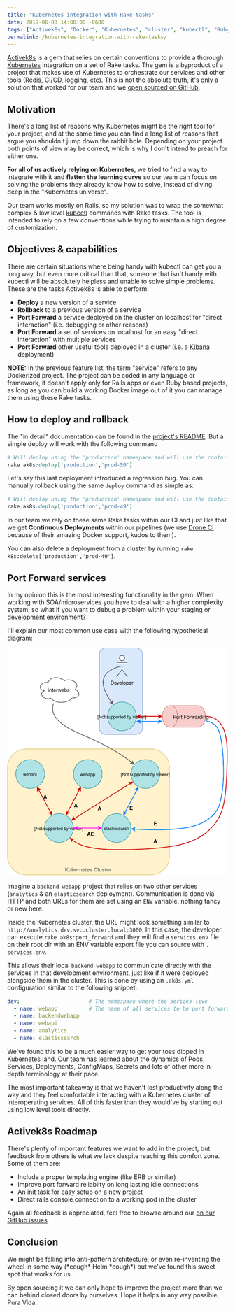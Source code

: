 ```yaml
---
title: "Kubernetes integration with Rake tasks"
date: 2019-06-03 14:00:00 -0600
tags: ["Activek8s", "Docker", "Kubernetes", "cluster", "kubectl", "Ruby", "Rails", "Rake", "Tasks", "microservices"]
permalink: /kubernetes-integration-with-rake-tasks/
---
```


[Activek8s](https://github.com/fdoxyz/activek8s) is a gem that relies on certain conventions to provide a thorough [Kubernetes](https://kubernetes.io/) integration on a set of Rake tasks. The gem is a byproduct of a project that makes use of Kubernetes to orchestrate our services and other tools (Redis, CI/CD, logging, etc). This is not the absolute truth, it's only a solution that worked for our team and we [open sourced on GitHub](https://github.com/fdoxyz/activek8s).

## Motivation

There's a long list of reasons why Kubernetes might be the right tool for your project, and at the same time you can find a long list of reasons that argue you shouldn't jump down the rabbit hole. Depending on your project both points of view may be correct, which is why I don't intend to preach for either one.

__For all of us actively relying on Kubernetes__, we tried to find a way to integrate with it and __flatten the learning curve__ so our team can focus on solving the problems they already know how to solve, instead of diving deep in the "Kubernetes universe".

Our team works mostly on Rails, so my solution was to wrap the somewhat complex & low level [kubectl](https://kubernetes.io/docs/reference/kubectl/overview/) commands with Rake tasks. The tool is intended to rely on a few conventions while trying to maintain a high degree of customization.

## Objectives & capabilities

There are certain situations where being handy with kubectl can get you a long way, but even more critical than that, someone that isn't handy with kubectl will be absolutely helpless and unable to solve simple problems. These are the tasks Activek8s is able to perform:

  * __Deploy__ a new version of a service
  * __Rollback__ to a previous version of a service
  * __Port Forward__ a service deployed on the cluster on localhost for "direct interaction" (i.e. debugging or other reasons)
  * __Port Forward__ a set of services on localhost for an easy "direct interaction" with multiple services
  * __Port Forward__ other useful tools deployed in a cluster (i.e. a [Kibana](https://www.elastic.co/products/kibana) deployment)

__NOTE:__ In the previous feature list, the term "service" refers to any Dockerized project. The project can be coded in any language or framework, it doesn't apply only for Rails apps or even Ruby based projects, as long as you can build a working Docker image out of it you can manage them using these Rake tasks.

## How to deploy and rollback

The "in detail" documentation can be found in the [project's README](https://github.com/fdoxyz/activek8s). But a simple deploy will work with the following command

```ruby
# Will deploy using the 'production' namespace and will use the container IMAGE_TAG 'prod-50'
rake ak8s:deploy['production','prod-50']
```

Let's say this last deployment introduced a regression bug. You can manually rollback using the same `deploy` command as simple as:

```ruby
# Will deploy using the 'production' namespace and will use the container IMAGE_TAG 'prod-49'
rake ak8s:deploy['production','prod-49']
```

In our team we rely on these same Rake tasks within our CI and just like that we get __Continuous Deployments__ within our pipelines (we use [Drone CI](https://drone.io/) because of their amazing Docker support, kudos to them).

You can also delete a deployment from a cluster by running `rake k8s:delete['production','prod-49']`.

## Port Forward services

In my opinion this is the most interesting functionality in the gem. When working with SOA/microservices you have to deal with a higher complexity system, so what if you want to debug a problem within your staging or development environment?

I'll explain our most common use case with the following hypothetical diagram:

![Port Forwarding](/assets/activek8s.svg "Port Forwarding")

Imagine a `backend webapp` project that relies on two other services (`analytics` & an `elasticsearch` deployment). Communication is done via HTTP and both URLs for them are set using an `ENV` variable, nothing fancy or new here.

Inside the Kubernetes cluster, the URL might look something similar to `http://analytics.dev.svc.cluster.local:3000`. In this case, the developer can execute `rake ak8s:port_forward` and they will find a `services.env` file on their root dir with an ENV variable export file you can source with `. services.env`.

This allows their local `backend webapp` to communicate directly with the services in that development environment, just like if it were deployed alongside them in the cluster. This is done by using an `.ak8s.yml` configuration similar to the following snippet:

```yaml
dev:                      # The namespace where the serices live
  - name: webapp          # The name of all services to be port forwarded
  - name: backendwebapp
  - name: webapi
  - name: analytics
  - name: elasticsearch
```

We've found this to be a much easier way to get your toes dipped in Kubernetes land. Our team has learned about the dynamics of Pods, Services, Deployments, ConfigMaps, Secrets and lots of other more in-depth terminology at their pace.

The most important takeaway is that we haven't lost productivity along the way and they feel comfortable interacting with a Kubernetes cluster of interoperating services. All of this faster than they would've by starting out using low level tools directly.

## Activek8s Roadmap

There's plenty of important features we want to add in the project, but feedback from others is what we lack despite reaching this comfort zone. Some of them are:

  * Include a proper templating engine (like ERB or similar)
  * Improve port forward reliabilty on long lasting idle connections
  * An init task for easy setup on a new project
  * Direct rails console connection to a working pod in the cluster

Again all feedback is appreciated, feel free to browse around our [on our GitHub issues](https://github.com/fdoxyz/activek8s/issues).

## Conclusion

We might be falling into anti-pattern architecture, or even re-inventing the wheel in some way (\*cough\* Helm \*cough\*) but we've found this sweet spot that works for us.

By open sourcing it we can only hope to improve the project more than we can behind closed doors by ourselves. Hope it helps in any way possible, Pura Vida.
